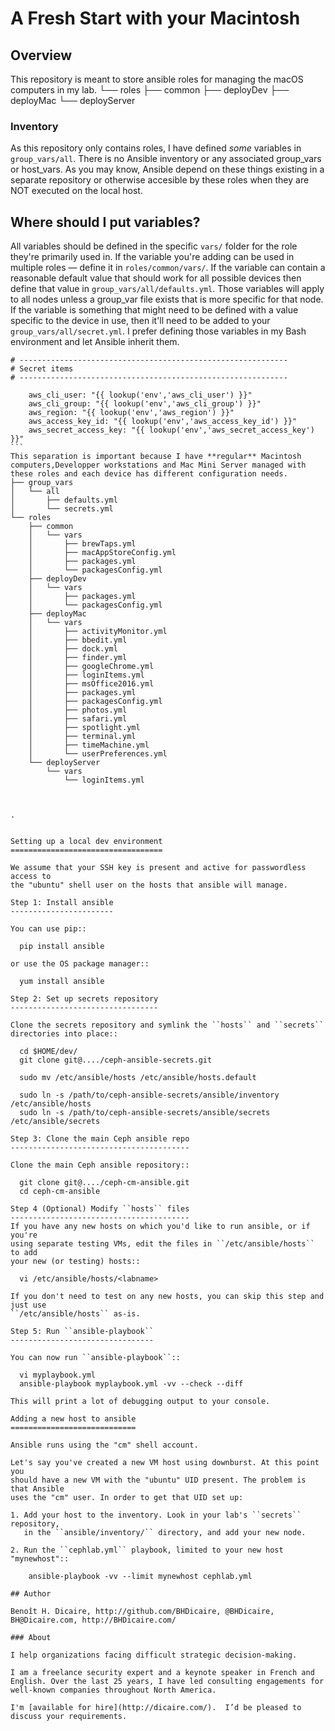 # A Fresh Start with your Macintosh

## Overview
This repository is meant to store ansible roles for managing the macOS computers in my lab.
└── roles
    ├── common
    ├── deployDev
    ├── deployMac
    └── deployServer
### Inventory
As this repository only contains roles, I have defined *some* variables in ``group_vars/all``. There is no Ansible inventory or any associated group_vars or host_vars.
As you may know, Ansible depend on these things existing in a separate repository or otherwise accesible by these roles when they are NOT executed on the local host.
## Where should I put variables?
All variables should be defined in the specific ``vars/`` folder for the role they're primarily used in. If the variable you're adding can be used in multiple roles — define it in ``roles/common/vars/``.
If the variable can contain a reasonable default value that should work for all possible devices then define that value in ``group_vars/all/defaults.yml``. Those variables will apply to all nodes unless a group_var file exists that is more specific for that node.
If the variable is something that might need to be defined with a value specific to the device in use, then it'll need to be added to your ``group_vars/all/secret.yml``. I prefer defining those variables in my Bash environment and let Ansible inherit them.
````
# ------------------------------------------------------------
# Secret items
# ------------------------------------------------------------

    aws_cli_user: "{{ lookup('env','aws_cli_user') }}"
    aws_cli_group: "{{ lookup('env','aws_cli_group') }}"
    aws_region: "{{ lookup('env','aws_region') }}"
    aws_access_key_id: "{{ lookup('env','aws_access_key_id') }}"
    aws_secret_access_key: "{{ lookup('env','aws_secret_access_key') }}"
```
This separation is important because I have **regular** Macintosh computers,Developper workstations and Mac Mini Server managed with these roles and each device has different configuration needs.
├── group_vars
│   └── all
│       ├── defaults.yml
│       └── secrets.yml
└── roles
    ├── common
    │   └── vars
    │       ├── brewTaps.yml
    │       ├── macAppStoreConfig.yml
    │       ├── packages.yml
    │       └── packagesConfig.yml
    ├── deployDev
    │   └── vars
    │       ├── packages.yml
    │       └── packagesConfig.yml
    ├── deployMac
    │   └── vars
    │       ├── activityMonitor.yml
    │       ├── bbedit.yml
    │       ├── dock.yml
    │       ├── finder.yml
    │       ├── googleChrome.yml
    │       ├── loginItems.yml
    │       ├── msOffice2016.yml
    │       ├── packages.yml
    │       ├── packagesConfig.yml
    │       ├── photos.yml
    │       ├── safari.yml
    │       ├── spotlight.yml
    │       ├── terminal.yml
    │       ├── timeMachine.yml
    │       └── userPreferences.yml
    └── deployServer
        └── vars
            └── loginItems.yml



.


Setting up a local dev environment
==================================

We assume that your SSH key is present and active for passwordless access to
the "ubuntu" shell user on the hosts that ansible will manage.

Step 1: Install ansible
-----------------------

You can use pip::

  pip install ansible

or use the OS package manager::

  yum install ansible

Step 2: Set up secrets repository
---------------------------------

Clone the secrets repository and symlink the ``hosts`` and ``secrets``
directories into place::

  cd $HOME/dev/
  git clone git@..../ceph-ansible-secrets.git

  sudo mv /etc/ansible/hosts /etc/ansible/hosts.default

  sudo ln -s /path/to/ceph-ansible-secrets/ansible/inventory /etc/ansible/hosts
  sudo ln -s /path/to/ceph-ansible-secrets/ansible/secrets /etc/ansible/secrets

Step 3: Clone the main Ceph ansible repo
----------------------------------------

Clone the main Ceph ansible repository::

  git clone git@..../ceph-cm-ansible.git
  cd ceph-cm-ansible

Step 4 (Optional) Modify ``hosts`` files
----------------------------------------
If you have any new hosts on which you'd like to run ansible, or if you're
using separate testing VMs, edit the files in ``/etc/ansible/hosts`` to add
your new (or testing) hosts::

  vi /etc/ansible/hosts/<labname>

If you don't need to test on any new hosts, you can skip this step and just use
``/etc/ansible/hosts`` as-is.

Step 5: Run ``ansible-playbook``
--------------------------------

You can now run ``ansible-playbook``::

  vi myplaybook.yml
  ansible-playbook myplaybook.yml -vv --check --diff

This will print a lot of debugging output to your console.

Adding a new host to ansible
============================

Ansible runs using the "cm" shell account.

Let's say you've created a new VM host using downburst. At this point you
should have a new VM with the "ubuntu" UID present. The problem is that Ansible
uses the "cm" user. In order to get that UID set up:

1. Add your host to the inventory. Look in your lab's ``secrets`` repository,
   in the ``ansible/inventory/`` directory, and add your new node.

2. Run the ``cephlab.yml`` playbook, limited to your new host "mynewhost"::

    ansible-playbook -vv --limit mynewhost cephlab.yml

## Author

Benoît H. Dicaire, http://github.com/BHDicaire, @BHDicaire, BH@Dicaire.com, http://BHDicaire.com/

### About

I help organizations facing difficult strategic decision-making.

I am a freelance security expert and a keynote speaker in French and English. Over the last 25 years, I have led consulting engagements for well-known companies throughout North America.

I'm [available for hire](http://dicaire.com/).  I’d be pleased to discuss your requirements.
